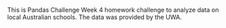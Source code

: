 This is Pandas Challenge Week 4 homework challenge to analyze data on local Australian schools.
The data was provided by the UWA.
